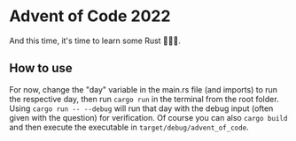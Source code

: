 # Advent of Code 2022
And this time, it's time to learn some Rust 🦀🦀🦀.

## How to use
For now, change the "day" variable in the main.rs file (and imports) to run the respective day, then run `cargo run` in the terminal from the root folder.
Using `cargo run -- --debug` will run that day with the debug input (often given with the question) for verification.
Of course you can also `cargo build` and then execute the executable in `target/debug/advent_of_code`.
